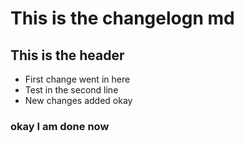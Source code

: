 # This is the changelogn md 
## This is the header 
- First change went in here 
- Test in the second line 
- New changes added okay
### okay I am done now